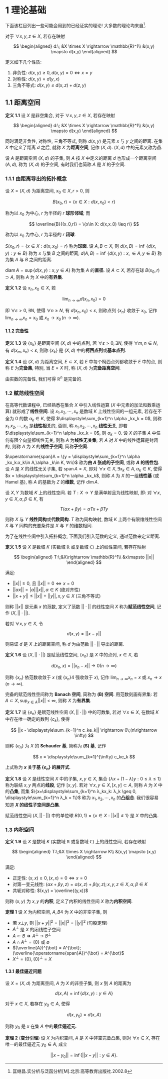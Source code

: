 # 1 理论基础

下面该栏目列出一些可能会用到的已经证实的理论! 大多数的理论均来自[^1].

[^1]: 匡继昌.实分析与泛函分析[M].北京:高等教育出版社.2002.8

对于 $\forall x,y,z \in X$, 若存在映射

$$
\begin{aligned}
d:\; &X \times X \rightarrow \mathbb{R}^1\\
&(x,y) \mapsto d(x,y)
\end{aligned}
$$

定义如下几个性质:

1. 非负性: $d(x,y)\geq 0, d(x,y)=0\Leftrightarrow x=y$
2. 对称性: $d(x,y) = d(y,x)$
3. 三角不等式: $d(x,y)\leq d(x,z) + d(z,y)$

## 1.1 距离空间

**定义 1.1** 设 $X$ 是非空集合, 对于 $\forall x,y,z \in X$, 若存在映射

$$
\begin{aligned}
d:\; &X \times X \rightarrow \mathbb{R}^1\\
&(x,y) \mapsto d(x,y)
\end{aligned}
$$

同时满足非负性, 对称性, 三角不等式, 则称 $d(x,y)$ 是元素 $x$ 与 $y$ 之间的距离. 在集 $X$ 中定义了距离 $d$ 之后, 就称 $X$ 为**距离空间**, 记作 $(X,d)$. $(X,d)$ 中的元素又称为**点**.

设 $A$ 是距离空间 $(X,d)$ 的子集, 则 $A$ 按 $X$ 中定义的距离 $d$ 也形成一个距离空间 $(A,d)$, 称为 $(X,d)$ 的子空间, 有时我们也简称 $A$ 是 $X$ 的子空间.

### 1.1.1 由距离导出的拓扑概念

设 $X = (X,d)$ 为距离空间, $x_0 \in X, r > 0,$ 则

$$
B(x_0,r) = \{x\in X: d(x,x_0) < r\}
$$

称为以 $x_0$ 为中心, $r$ 为半径的 $r$ **球形邻域**; 而

$$
\overline{B}{(x_0,r)} = \{x\in X: d(x,x_0) \leq r\}
$$

称为以 $x_0$ 为中心, $r$ 为半径的 $r$ **闭球**.

$S(x_0,r)=\{x\in X: d(x,x_0) = r\}$ 称为**球面**. 设 $A,B \subset X,$ 则 $d(x,B) = \inf\; \{d(x,y):y \in B\}$ 称为 $x$ 与集 $B$ 之间的距离; $d(A,B) = \inf\; \{d(x,y):x, \in A,y \in B\}$ 称为集 $A$ 与 $B$ 之间的距离.

$\operatorname{diam} A = \sup \{d(x,y):x,y\in A\}$ 称为集 $A$ 的**直径**. 设 $A\subset X$, 若存在球 $B(x_0,r) \supset A,$ 则称 $A$ 为 $X$ 中的**有界集**.

**定义 1.2** 设 $x_n, x_0 \in X,$ 若

$$
\lim_{n\rightarrow \infty} d(x_n,x_0) = 0
$$

即 $\forall ε > 0, ∃ N,$ 使得 $∀ n \geq N,$ 有 $d(x_n,x_0) < ε$, 则称点列 $\{x_n\}$ 收敛于 $x_0$, 记作 $\displaystyle\lim_{n\rightarrow \infty} x_n = x_0$ 或 $x_n \rightarrow  x_0\,(n\rightarrow \infty)$.

#### 1.1.2 完备性

**定义 1.3** 设 $\{x_k\}$ 是距离空间 $(X,d)$ 中的点列, 若 $∀ε>0,∃N,$ 使得 $∀m,n \in N,$ 有 $d(x_m,x_n) < ε,$ 则称 $\{x_k\}$ 是 $(X,d)$ 中的**柯西点列**或**基本点列**.

**定义 1.4** 设 $(X,d)$ 为距离空间, $E ⊂ X,$ 若 $E$ 中每个柯西点列都收敛于 $E$ 中的点, 则称 $E$ 为**完备集**, 特别, 当 $E=X$ 时, 称 $(X,d)$ 为**完备距离空间**.

由实数的完备性, 我们可得 $\mathbb{R}^n$ 是完备的.

### 1.2 赋范线性空间

在高等代数课程中, 已经熟悉在集合 $X$ 中引入线性运算 ($X$ 中元素的加法和数乘运算) 就形成了**线性空间**. 设 $x_1. x_2, \cdots,x_n$ 是数域 $K$ 上线性空间的一组元素, 若存在不全为 $0$ 的数 $\alpha _k \in K$, 使得 $\displaystyle\sum_{k=1}^n \alpha _kx_k = 0$, 则称 $x_1. x_2, \cdots,x_n$ 是**线性相关**的, 否则, 称 $x_1. x_2, \cdots,x_n$ **线性无关**, 即若 $\displaystyle\sum_{k=1}^n \alpha _kx_k = 0$, 则 $\alpha _k=0$. 设 $X$ 的子集 $A$ 中任何有限个向量都线性无关, 则称 $A$ 为**线性无关集**; 若 $A$ 对 $X$ 中的线性运算是封闭的, 则称 $A$ 为 $X$ 的**线性子空间**, 简称**子空间**.

$\operatorname{span}A = \{y = \displaystyle\sum_{k=1}^n \alpha _kx_k:x_k\in A,\alpha _k\in K, ∀n\}$ 称为**由 $A$ 张成的子空间**, 或称 **$A$ 的线性包**. 设 $A$ 是 $X$ 的线性无关子集, 若 $\operatorname{span}A=X$, 即对 $∀x\in X,∃x_k \in A, \alpha _k\in K,$ 使得 $x = \displaystyle\sum_{k=1}^n \alpha _kx_k$, 则称 $A$ 为 $X$ 的一组**线性基** (或 Hamel 基), 称 $A$ 的基数为 $Z$ 的**维数**, 记作 $\operatorname{dim} A$.

设 $X, Y$ 为数域 $K$ 上的线性空间. 若 $T: X \rightarrow  Y$ 是满单射且为线性映射, 即: 对 $\forall x,y \in X, \alpha , \beta \in K$, 有

$$
T(\alpha x + \beta y) = \alpha Tx + \beta Ty
$$

则称 $X$ 与 $Y$ **线性同构**或**代数同构**. $T$ 称为同构映射, 数域 $K$ 上两个有限维线性空间 $X$ 与 $Y$ 同构的充要条件是 $X$ 与 $Y$ 的维数相同.

为了在线性空间中引入拓扑概念, 下面我们引入范数的定义, 通过范数来定义距离.

**定义 1.5** 设 $X$ 是数域 $K$ (实数域 $\mathbb{R}$ 或复数域 $\mathbb{C}$) 上的线性空间, 若存在映射

$$
\begin{aligned}
T:\;&X\rightarrow \mathbb{R}^1\\
&x\mapsto ||x||
\end{aligned}
$$

满足:

- $||x|| \geq 0,$ 且 $||x|| = 0 \Leftrightarrow  x=0$
- $||\alpha x|| = |\alpha |||x||, \alpha  \in K$ (绝对齐性)
- $||x+y|| \leq ||x|| + ||y||, x,y\in X$ (三角不等式)

则称 $||x||$ 是元素 $x$ 的范数, 定义了范数 $||⋅||$ 的线性空间 $X$ 称为**赋范线性空间**, 记作 $(X,||\cdot||)$.

若对 $∀  x,y\in X,$ 令

$$
d(x,y) = ||x-y||
$$

则易证 $d$ 是 $X$ 上的距离空间, 称 $d$ 为由范数 $||⋅||$ 导出的距离.

**定义 1.6** 设 $(X,||\cdot||)$ 是赋范线性空间, $\{x_n\}$ 是 $X$ 中的点列, $x \in X$, 若

$$
d(x_n,x) = ||x_n-x||\rightarrow 0(n\rightarrow \infty)
$$

则称 $\{x_n\}$ 依范数收敛于 $x$ (或 $\{x_n\}4$ 强收敛于 $x$), 记作 $\displaystyle\lim_{n\rightarrow \infty} x_n = x$ 或 $x_n \rightarrow  x\,(n\rightarrow \infty)$.

完备的赋范线性空间称为 **Banach 空间**, 简称为 **(B) 空间**. 用范数刻画有界集: 若 $A⊂ X,  \displaystyle\sup_{x\in A} ||x||<\infty$, 则称 $X$ 为**有界集**.

**定义 1.7** 设 $\{e_n\}$ 是赋范线性空间 $(X,||\cdot||)$ 中的可数集, 若对 $∀ x \in X,$ 在数域 $K$ 中存在唯一确定的数列 $\{c_k\}$, 使得

$$
||x - \displaystyle\sum_{k=1}^n c_ke_k|| \rightarrow  0\;(n\rightarrow \infty)
$$

则称 $\{e_n\}$ 为 $X$ 的 **Schauder 基**, 简称为 **(S) 基**, 记作

$$
x = \displaystyle\sum_{k=1}^{\infty} c_ke_k
$$

上式称为 **$x$ 关于基 $\{e_n\}$ 的展开式**.

**定义 1.8** 设 $X$ 是线性空间 $X$ 中的子集, $x,y\in X$, 集合 $\{λx + (1-λ)y:0\leq λ \leq 1\}$ 称为联结 $x,y$ 两点的**线段**, 记作 $[x,y]$. 若对 $\forall x,y\in X, [x,y] \subset A,$ 则称 $A$ 为 $X$ 中的**凸集**, 而集 $\{x=\displaystyle\sum_{k=1}^n λ_kx_k: λ_k \geq 0, \displaystyle\sum_{k=1}^n λ_k = 1\}$ 称为 $x_1,x_2,\cdots,x_n$ 的**凸组合**. 我们很容易知道 **$X$ 的线性子空间是凸集**.

赋范线性空间 $(X,||\cdot||)$ 中的单位球 $B(0,1)=\{x\in X: ||x||\leq 1\}$ 是 $X$ 中的凸集.

### 1.3 内积空间

**定义 1.9** 设 $X$ 是数域 $K$ (实数域 $\mathbb{R}$ 或复数域 $\mathbb{C}$) 上的线性空间, 若存在映射

$$
\begin{aligned}
T:\;&X \times X \rightarrow  K\\
&(x,y) \mapsto (x,y)
\end{aligned}
$$

满足:

- 正定性: $(x,x) \geq 0, (x,x)=0 ⇔ x=0$
- 对第一变元线性: $(\alpha x+βy,z) = \alpha (x,z) + β(y,z); x,y,z\in X, \alpha ,β \in K$
- 共轭对称性: $(x,y) = \overline{(y,x)}$

则称 $(x,y)$ 为 $x,y$ 的**内积**, 定义了内积的线性空间 $X$ 称为**内积空间**.

**定理 1** 设 $X$ 为内积空间, $A,B4$ 为 $X$ 中的非空子集, 则

- 若 $x\bot y$, 则 $||x+y||^2 = ||x||^2 = ||y||^2$ (勾股定理)
- $A^{\bot}$ 是 $X$ 的闭线性子空间
- $A⊂B⇒A^{\bot} ⊃ B^{\bot}$
- $A ∩ A^{\bot} = \{0\}$ 或 $∅$
- $(\overline{A})^{\bot} = A^{\bot}; (\overline{\operatorname{span}A})^{\bot} = A^{\bot}$
- $X^{\bot} = \{0\}, \{0\}^{\bot} = X$

#### 1.3.1 最佳逼近问题

设 $X=(X,d)$ 为距离空间, $A$ 为 $X$ 的非空子集, 则 $x$ 到 $A$ 的距离为

$$
d(x, A) = \inf \{d(x,y):y\in A\}
$$

对于 $x \in X$, 若存在 $y_0\in A$, 使得

$$
d(x,y_0) = d(x,A)
$$

则称 $y_0$ 是 $x$ 在集 $A$ 中的**最佳逼近元**.

**定理 2** (**变分引理**) 设 $X$ 为内积空间, $A$ 是 $X$ 中非空完备凸集, 则对 $∀ x \in X$, 存在唯一的最佳逼近元 $y_0\in A$, 成立

$$
||x-y_0|| = \inf \{ ||x-y||: y\in A\}.
$$